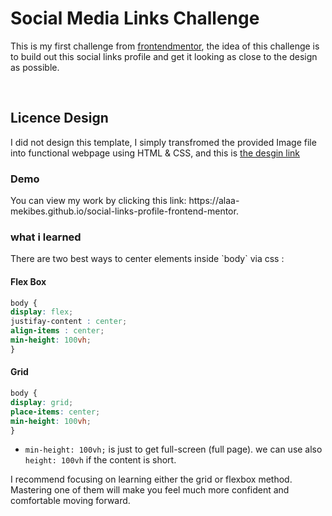 <h1>Social Media Links Challenge</h1>

<p>This is my first challenge from <a href="https://www.frontendmentor.io" target="_blank">frontendmentor</a>, the idea of this challenge is 
  to build out this social links profile and get it looking as close to the design as possible.</p>
  
  <br>

<h2>Licence Design</h2>
  
<p>I did not design this template, I simply transfromed the provided Image file into functional webpage using HTML 
  & CSS, and this is <a href="https://www.frontendmentor.io/challenges/social-links-profile-UG32l9m6dQ" target="_blank">the desgin link</a></p>

<h3>Demo</h3>

<p>You can view my work by clicking this link: https://alaa-mekibes.github.io/social-links-profile-frontend-mentor.</p>

<h3>what i learned</h3>

<p>There are two best ways to center elements inside `body` via css :</p>

<h4>Flex Box</h4>

```css
body {
display: flex; 
justifay-content : center; 
align-items : center; 
min-height: 100vh;
}
```

<h4>Grid</h4>

```css
body {
display: grid;
place-items: center;
min-height: 100vh;
}
```

- `min-height: 100vh;` is just to get full-screen (full page). we can use also `height: 100vh` if the content is short.

<p>I recommend focusing on learning either the grid or flexbox method. Mastering one of them will make you feel much more confident and comfortable moving forward.</p>
